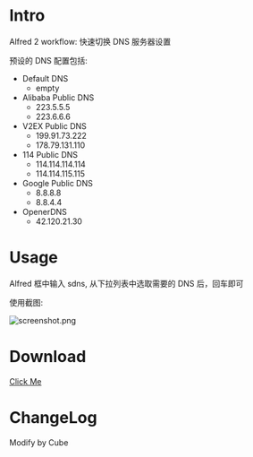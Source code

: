 Intro                 
=====                 
  
Alfred 2 workflow: 快速切换 DNS 服务器设置
  
预设的 DNS 配置包括:  
  
* Default DNS 
  * empty  
* Alibaba Public DNS 
  * 223.5.5.5 
  * 223.6.6.6                                                                                                 
* V2EX Public DNS
  * 199.91.73.222 
  * 178.79.131.110
* 114 Public DNS
  * 114.114.114.114 
  * 114.114.115.115
* Google Public DNS 
  * 8.8.8.8 
  * 8.8.4.4
* OpenerDNS 
  * 42.120.21.30
  
Usage                 
=====                 

Alfred 框中输入 sdns, 从下拉列表中选取需要的 DNS 后，回车即可

使用截图:

![screenshot.png](https://raw.githubusercontent.com/dangoakachan/switchdns/master/screenshot.png)

Download
========
[Click Me](https://github.com/cuber/switchdns/raw/master/switchdns.alfredworkflow)

ChangeLog
=====
Modify by Cube
